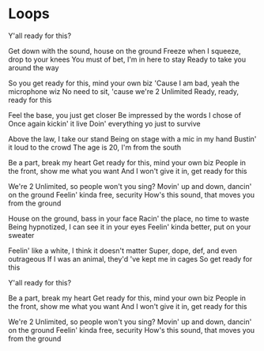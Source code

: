 # Loops
Y'all ready for this?

Get down with the sound, house on the ground
Freeze when I squeeze, drop to your knees
You must of bet, I'm in here to stay
Ready to take you around the way

So you get ready for this, mind your own biz
'Cause I am bad, yeah the microphone wiz
No need to sit, 'cause we're 2 Unlimited
Ready, ready, ready for this

Feel the base, you just get closer
Be impressed by the words I chose of
Once again kickin' it live
Doin' everything yo just to survive

Above the law, I take our stand
Being on stage with a mic in my hand
Bustin' it loud to the crowd
The age is 20, I'm from the south

Be a part, break my heart
Get ready for this, mind your own biz
People in the front, show me what you want
And I won't give it in, get ready for this

We're 2 Unlimited, so people won't you sing?
Movin' up and down, dancin' on the ground
Feelin' kinda free, security
How's this sound, that moves you from the ground

House on the ground, bass in your face
Racin' the place, no time to waste
Being hypnotized, I can see it in your eyes
Feelin' kinda better, put on your sweater

Feelin' like a white, I think it doesn't matter
Super, dope, def, and even outrageous
If I was an animal, they'd 've kept me in cages
So get ready for this

Y'all ready for this?

Be a part, break my heart
Get ready for this, mind your own biz
People in the front, show me what you want
And I won't give it in, get ready for this

We're 2 Unlimited, so people won't you sing?
Movin' up and down, dancin' on the ground
Feelin' kinda free, security
How's this sound, that moves you from the ground
